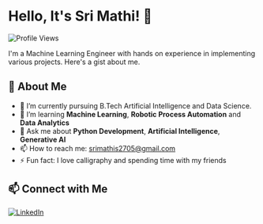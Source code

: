 # Hello, It's Sri Mathi! 👋

![Profile Views](https://komarev.com/ghpvc/?username=SriMathi-2705&color=blue)

I'm a Machine Learning Engineer with hands on experience in implementing various projects. Here's a gist about me.
 
## 🌟 About Me
- 🔭 I’m currently pursuing B.Tech Artificial Intelligence and Data Science.
- 🌱 I’m learning **Machine Learning**, **Robotic Process Automation** and **Data Analytics**
- 💬 Ask me about **Python Development**, **Artificial Intelligence**, **Generative AI**
- 📫 How to reach me: [srimathis2705@gmail.com](mailto:srimathis2705@gmail.com)
- ⚡ Fun fact: I love calligraphy and spending time with my friends


## 📫 Connect with Me
[![LinkedIn](https://img.shields.io/badge/-LinkedIn-0077B5?logo=linkedin&logoColor=white&link=https://www.linkedin.com/in/janedoe/)](https://www.linkedin.com/in/sri-mathi-s-058ba2252/)


